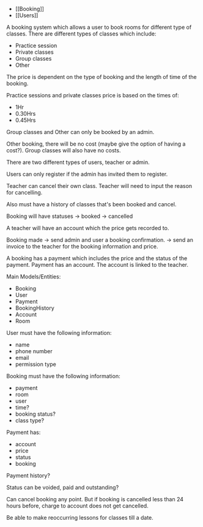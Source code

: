 - [[Booking]]
- [[Users]]


A booking system which allows a user to book rooms for different type of classes.
There are different types of classes which include:
- Practice session
- Private classes
- Group classes
- Other 

The price is dependent on the type of booking and the length of time of the booking.

Practice sessions and private classes price is based on the times of:
- 1Hr
- 0.30Hrs 
- 0.45Hrs

Group classes and Other can only be booked by an admin.

Other booking, there will be no cost (maybe give the option of having a cost?). Group classes will also have no costs.

There are two different types of users, teacher or admin.

Users can only register if the admin has invited them to register.

Teacher can cancel their own class. Teacher will need to input the reason for cancelling.

Also must have a history of classes that's been booked and cancel.

Booking will have statuses
-> booked 
-> cancelled

A teacher will have an account which the price gets recorded to.

Booking made
-> send admin and user a booking confirmation.
-> send an invoice to the teacher for the booking information and price.

A booking has a payment which includes the price and the status of the payment. Payment has an account. The account is linked to the teacher.

Main Models/Entities:
- Booking
- User
- Payment
- BookingHistory
- Account
- Room

User must have the following information:
- name
- phone number
- email
- permission type

Booking must have the following information:
- payment
- room
- user
- time?
- booking status?
- class type?

Payment has:
- account
- price
- status
- booking

Payment history?

Status can be voided, paid and outstanding?

Can cancel booking any point. But if booking is cancelled less than 24 hours before, charge to account does not get cancelled.

Be able to make reoccurring lessons for classes till a date.
